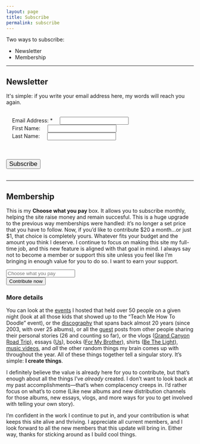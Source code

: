 ```yaml
---
layout: page
title: Subscribe
permalink: subscribe
---
```


Two ways to subscribe: 

- Newsletter
- Membership

----

## Newsletter

It's simple: if you write your email address here, my words will reach you again.

<!-- Begin Mailchimp Signup Form -->
<link href="//cdn-images.mailchimp.com/embedcode/classic-10_7.css" rel="stylesheet" type="text/css">
<style type="text/css">
    	#mc_embed_signup {
			font: 17px 'Electrolize',sans-serif;
			width: 100%;
		}
		/* Add your own MailChimp form style overrides in your site stylesheet or in this style block.
		   We recommend moving this block and the preceding CSS link to the HEAD of your HTML file. */
		#mc_embed_signup input.button {
			margin: auto;
			font: 17px 'Electrolize',sans-serif;
		}
		#mc_embed_signup .mc-field-group label {
			display: inline-block;
			margin: 0;
		}
</style>
<div id="mc_embed_signup">
	<form action="https://nashp.us4.list-manage.com/subscribe/post?u=9b6f8e7370b49fc0671bddc99&amp;id=9fae4ee650" method="post" id="mc-embedded-subscribe-form" name="mc-embedded-subscribe-form" class="validate" target="_blank" novalidate>
	    <div id="mc_embed_signup_scroll">
			<div class="mc-field-group">
			    <label for="mce-EMAIL">Email Address: <span class="asterisk">*</span></label>
			    <input type="email" value="" name="EMAIL" class="required email" id="mce-EMAIL">
			</div>
			<div class="mc-field-group">
			    <label for="mce-FNAME">First Name:</label>
			    <input type="text" value="" name="FNAME" class="" id="mce-FNAME">
			</div>
			<div class="mc-field-group">
			    <label for="mce-LNAME">Last Name:</label>
			    <input type="text" value="" name="LNAME" class="" id="mce-LNAME">
			</div>
		    <div id="mce-responses" class="clear">
		        <div class="response" id="mce-error-response" style="display:none"></div>
		        <div class="response" id="mce-success-response" style="display:none"></div>
		    </div>    <!-- real people should not fill this in and expect good things - do not remove this or risk form bot signups-->
		    <div style="position: absolute; left: -5000px;" aria-hidden="true"><input type="text" name="b_9b6f8e7370b49fc0671bddc99_9fae4ee650" tabindex="-1" value=""></div>
		    <div class="clear"><input type="submit" value="Subscribe" name="subscribe" id="mc-embedded-subscribe" class="button"></div>
	    </div>
	</form>
</div>

<!--End mc_embed_signup-->

----

## Membership

This is my **Choose what you pay** box. It allows you to subscribe monthly, helping the site raise money and remain succesful. This is a huge upgrade to the previous way memberships were handled: it’s no longer a set price that you have to follow. Now, if you’d like to contribute $20 a month...or just $1, that choice is completely yours. Whatever fits your budget and the amount you think I deserve. I continue to focus on making this site my full-time job, and this new feature is aligned with that goal in mind. I always say not to become a member or support this site unless you feel like I’m bringing in enough value for you to do so. I want to earn your support.

<form class="contribute" action="https://nashp.memberful.com/checkout" method="get">
  <input type="hidden" name="plan" value="53002" />
  <div class="mc-field-group">
  	<input type="number" name="price" placeholder="Choose what you pay" required="required" min="1.00" step="0.01" />
  </div>
  <input type="submit" class="button" value="Contribute now" />
</form>

### More details

You can look at the [events](create) I hosted that held over 50 people on a given night (look at all those kids that showed up to the “Teach Me How To Doodle” event), or the [discography](music) that spans back almost 20 years (since 2003, with over 25 albums), or all the [guest](guest) posts from other people sharing their personal stories (26 and counting so far), or the vlogs ([Grand Canyon Road Trip](canyon)), essays ([Us](us)), books ([For My Brother](a1)), shirts ([Be The Light](light)), [music videos](https://nashp.com/music#videos), and *all* the other random things my brain comes up with throughout the year. All of these things together tell a singular story. It’s simple: **I create things**.

I definitely believe the value is already here for you to contribute, but that’s enough about all the things I’ve *already* created. I don’t want to look back at my past accomplishments—that’s when complacency creeps in. I’d rather focus on what’s to come (Like new albums and new distribution channels for those albums, new essays, vlogs, and more ways for you to get involved with telling your own story).

I’m confident in the work I continue to put in, and your contribution is what keeps this site alive and thriving. I appreciate all current members, and I look forward to all the new members that this update will bring in. Either way, thanks for sticking around as I build cool things.

